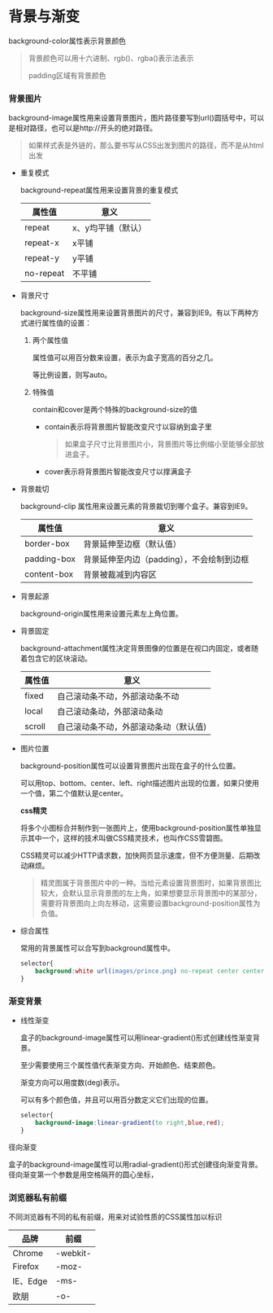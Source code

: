 # 背景与渐变

background-color属性表示背景颜色

> 背景颜色可以用十六进制、rgb()、rgba()表示法表示
>
> padding区域有背景颜色

### 背景图片

background-image属性用来设置背景图片，图片路径要写到url()圆括号中，可以是相对路径，也可以是http://开头的绝对路径。

> 如果样式表是外链的，那么要书写从CSS出发到图片的路径，而不是从html出发

* 重复模式

    background-repeat属性用来设置背景的重复模式

    | 属性值    | 意义               |
    | --------- | ------------------ |
    | repeat    | x、y均平铺（默认） |
    | repeat-x  | x平铺              |
    | repeat-y  | y平铺              |
    | no-repeat | 不平铺             |

* 背景尺寸

    background-size属性用来设置背景图片的尺寸，兼容到IE9。有以下两种方式进行属性值的设置：

    1. 两个属性值

       属性值可以用百分数来设置，表示为盒子宽高的百分之几。

       等比例设置，则写auto。

    2. 特殊值

       contain和cover是两个特殊的background-size的值

       * contain表示将背景图片智能改变尺寸以容纳到盒子里

         > 如果盒子尺寸比背景图片小，背景图片等比例缩小至能够全部放进盒子。

       * cover表示将背景图片智能改变尺寸以撑满盒子

* 背景裁切

    background-clip 属性用来设置元素的背景裁切到哪个盒子。兼容到IE9。

    | 属性值      | 意义                                      |
    | ----------- | ----------------------------------------- |
    | border-box  | 背景延伸至边框（默认值）                  |
    | padding-box | 背景延伸至内边（padding），不会绘制到边框 |
    | content-box | 背景被裁减到内容区                        |

* 背景起源

    background-origin属性用来设置元素左上角位置。

* 背景固定

    background-attachment属性决定背景图像的位置是在视口内固定，或者随着包含它的区块滚动。

    | 属性值 | 意义                                  |
    | ------ | ------------------------------------- |
    | fixed  | 自己滚动条不动，外部滚动条不动        |
    | local  | 自己滚动条动，外部滚动条动            |
    | scroll | 自己滚动条不动，外部滚动条动（默认值) |

* 图片位置

    background-position属性可以设置背景图片出现在盒子的什么位置。

    可以用top、bottom、center、left、right描述图片出现的位置，如果只使用一个值，第二个值默认是center。

    **css精灵**

    将多个小图标合并制作到一张图片上，使用background-position属性单独显示其中一个，这样的技术叫做CSS精灵技术，也叫作CSS雪碧图。

    CSS精灵可以减少HTTP请求数，加快网页显示速度，但不方便测量、后期改动麻烦。

    > 精灵图属于背景图片中的一种。当给元素设置背景图时，如果背景图比较大，会默认显示背景图的左上角，如果想要显示背景图中的某部分，需要将背景图向上向左移动，这需要设置background-position属性为负值。

* 综合属性

    常用的背景属性可以合写到background属性中。

    ```css
    selector{
        background:white url(images/prince.png) no-repeat center center;
    }
    ```


### 渐变背景

* 线性渐变

  盒子的background-image属性可以用linear-gradient()形式创建线性渐变背景。

  至少需要使用三个属性值代表渐变方向、开始颜色、结束颜色。

  渐变方向可以用度数(deg)表示。

  可以有多个颜色值，并且可以用百分数定义它们出现的位置。

  ```css
  selector{
      background-image:linear-gradient(to right,blue,red);
  }
  ```

径向渐变

盒子的background-image属性可以用radial-gradient()形式创建径向渐变背景。径向渐变第一个参数是用空格隔开的圆心坐标，

### 浏览器私有前缀

不同浏览器有不同的私有前缀，用来对试验性质的CSS属性加以标识

| 品牌     | 前缀     |
| -------- | -------- |
| Chrome   | -webkit- |
| Firefox  | -moz-    |
| IE、Edge | -ms-     |
| 欧朋     | -o-      |

